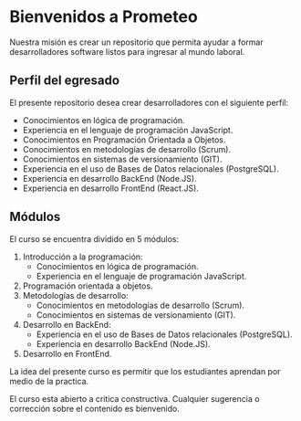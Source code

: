 # Bienvenidos a Prometeo

Nuestra misión es crear un repositorio que permita ayudar a formar desarrolladores software listos para ingresar al mundo laboral.

## Perfil del egresado
El presente repositorio desea crear desarrolladores con el siguiente perfil:

- Conocimientos en lógica de programación.
- Experiencia en el lenguaje de programación JavaScript.
- Conocimientos en Programación Orientada a Objetos.
- Conocimientos en metodologías de desarrollo (Scrum). 
- Conocimientos en sistemas de versionamiento (GIT).
- Experiencia en el uso de Bases de Datos relacionales (PostgreSQL).
- Experiencia en desarrollo BackEnd (Node.JS).
- Experiencia en desarrollo FrontEnd (React.JS).

## Módulos

El curso se encuentra dividido en 5 módulos:

1. Introducción a la programación:
    - Conocimientos en lógica de programación.
    - Experiencia en el lenguaje de programación JavaScript.
2. Programación orientada a objetos.
3. Metodologías de desarrollo:
    - Conocimientos en metodologías de desarrollo (Scrum).
    - Conocimientos en sistemas de versionamiento (GIT).
4. Desarrollo en BackEnd:
    - Experiencia en el uso de Bases de Datos relacionales (PostgreSQL). 
    - Experiencia en desarrollo BackEnd (Node.JS).
5. Desarrollo en FrontEnd.

La idea del presente curso es permitir que los estudiantes aprendan por medio de la practica.

El curso esta abierto a critica constructiva. Cualquier sugerencia o corrección sobre el contenido es bienvenido.